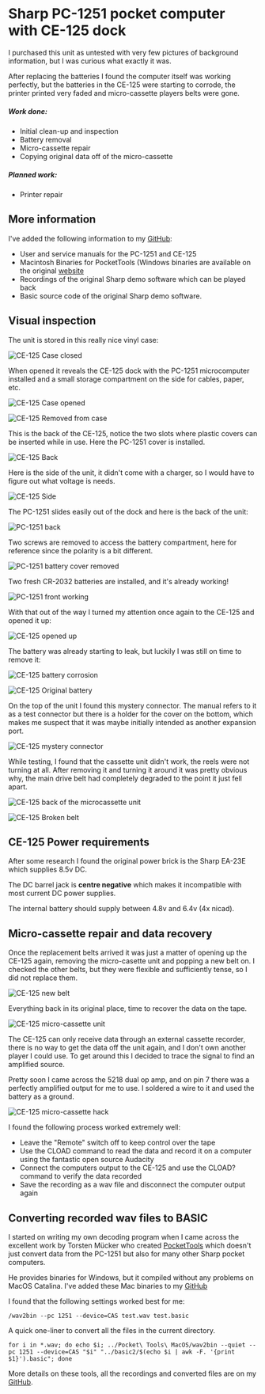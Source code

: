 # Sharp PC-1251 pocket computer with CE-125 dock

I purchased this unit as untested with very few pictures of background information, but I was curious
what exactly it was.

After replacing the batteries I found the computer itself was working perfectly, but the batteries in the
CE-125 were starting to corrode, the printer printed very faded and micro-cassette players belts were gone.

##### Work done:

* Initial clean-up and inspection
* Battery removal
* Micro-cassette repair
* Copying original data off of the micro-cassette

##### Planned work:

* Printer repair

## More information

I've added the following information to my [GitHub](https://github.com/number42net/sharp-pc1251):

* User and service manuals for the PC-1251 and CE-125
* Macintosh Binaries for PocketTools (Windows binaries are available on the original [website](https://www.peil-partner.de/ifhe.de/sharp/)
* Recordings of the original Sharp demo software which can be played back
* Basic source code of the original Sharp demo software.

## Visual inspection

The unit is stored in this really nice vinyl case:

![CE-125 Case closed](IMG_20210116_172121.jpg)

When opened it reveals the CE-125 dock with the PC-1251 microcomputer installed and a small
storage compartment on the side for cables, paper, etc.

![CE-125 Case opened](IMG_20210116_172144.jpg)

![CE-125 Removed from case](IMG_20210116_172207.jpg)

This is the back of the CE-125, notice the two slots where plastic covers can be inserted while in use.
Here the PC-1251 cover is installed.

![CE-125 Back](IMG_20210116_172219.jpg)

Here is the side of the unit, it didn't come with a charger, so I would have to figure out what
voltage is needs.

![CE-125 Side](IMG_20210116_172251.jpg)

The PC-1251 slides easily out of the dock and here is the back of the unit:

![PC-1251 back](IMG_20210116_172402.jpg)

Two screws are removed to access the battery compartment, here for reference since the polarity is
a bit different.

![PC-1251 battery cover removed](IMG_20210116_172555.jpg)

Two fresh CR-2032 batteries are installed, and it's already working!

![PC-1251 front working](IMG_20210116_173715.jpg)

With that out of the way I turned my attention once again to the CE-125 and opened it up:

![CE-125 opened up](IMG_20210116_173903.jpg)

The battery was already starting to leak, but luckily I was still on time to remove it:

![CE-125 battery corrosion](IMG_20210116_174156.jpg)

![CE-125 Original battery](IMG_20210116_195454.jpg)

On the top of the unit I found this mystery connector. The manual refers to it as a test connector
but there is a holder for the cover on the bottom, which makes me suspect that it was maybe initially
intended as another expansion port.

![CE-125 mystery connector](IMG_20210116_174412.jpg)

While testing, I found that the cassette unit didn't work, the reels were not turning at all. After
removing it and turning it around it was pretty obvious why, the main drive belt had completely degraded
to the point it just fell apart.

![CE-125 back of the microcassette unit](IMG_20210116_195252.jpg)

![CE-125 Broken belt](IMG_20210116_195257.jpg)

## CE-125 Power requirements

After some research I found the original power brick is the Sharp EA-23E which supplies 8.5v DC.

The DC barrel jack is **centre negative** which makes it incompatible with most current DC power supplies.

The internal battery should supply between 4.8v and 6.4v (4x nicad).

## Micro-cassette repair and data recovery

Once the replacement belts arrived it was just a matter of opening up the CE-125 again, removing the micro-casette unit and popping a new belt on. I checked the other belts, but they were flexible and sufficiently tense, so I did not replace them.

![CE-125 new belt](IMG_20210129_145707.jpg)

Everything back in its original place, time to recover the data on the tape.

![CE-125 micro-cassette unit](IMG_20210116_174423.jpg)

The CE-125 can only receive data through an external cassette recorder, there is no way to get the data off the unit again, and I don't own another player I could use. To get around this I decided to trace the signal to find an amplified source.

Pretty soon I came across the 5218 dual op amp, and on pin 7 there was a perfectly amplified output for me to use. I soldered a wire to it and used the battery as a ground.

![CE-125 micro-cassette hack](IMG_20210129_150226.jpg)

I found the following process worked extremely well:

* Leave the "Remote" switch off to keep control over the tape
* Use the CLOAD command to read the data and record it on a computer using the fantastic open source Audacity
* Connect the computers output to the CE-125 and use the CLOAD? command to verify the data recorded
* Save the recording as a wav file and disconnect the computer output again

## Converting recorded wav files to BASIC

I started on writing my own decoding program when I came across the excellent work by Torsten Mücker who created [PocketTools](https://www.peil-partner.de/ifhe.de/sharp/) which doesn't just convert data from the PC-1251 but also for many other Sharp pocket computers.

He provides binaries for Windows, but it compiled without any problems on MacOS Catalina. I've added these Mac binaries to my [GitHub](https://github.com/number42net/sharp-pc1251)

I found that the following settings worked best for me:

```
/wav2bin --pc 1251 --device=CAS test.wav test.basic  
```

A quick one-liner to convert all the files in the current directory.
```
for i in *.wav; do echo $i; ../Pocket\ Tools\ MacOS/wav2bin --quiet --pc 1251 --device=CAS "$i" "../basic2/$(echo $i | awk -F. '{print $1}').basic"; done
```

More details on these tools, all the recordings and converted files are on my [GitHub](https://github.com/number42net/sharp-pc1251).
